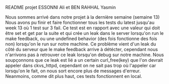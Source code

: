 README projet ESSONNI Ali et BEN RAHHAL Yasmin

Nous sommes arrivé dans notre projet à la dernière semaine (semaine 13)
Nous avons pu finir et faire fonctionner tous les tests du latest jusqu'au week 13 où
1 test sur 3 fail.
Ce test est en rapport avec une valeur qui doit être set et get par la suite et qui crée un 
leak dans le server lorsqu'on run le make feedback, ou une undefined behavior (des fois fonctionne des fois non)
lorsqu'on le run sur notre machine.
Ce problème vient d'un leak du côté du serveur que le make feedback arrive à détécter, cependant nous n'arrivons pas à retrouver ce leak lorsqu'on debug sur notre machine.
Nous soupçonnons que ce leak est lié a un certain curl_free(key) que l'on devrait appeler dans ckvs_httpd, cependant on ne sait pas trop où l'appeler car lorsqu'on le fait,
on nous sort encore plus de messages d'erreur.
Neanmoins, comme dit plus haut, ces tests fonctionnent en local.